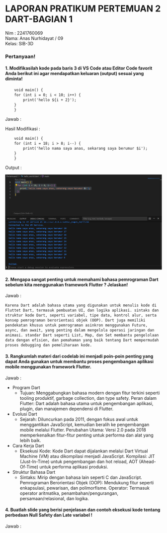 # LAPORAN PRATIKUM PERTEMUAN 2 DART-BAGIAN 1
Nim : 2241760069  
Nama: Anas Nurhidayat  / 09  
Kelas: SIB-3D 


### Pertanyaan!   

#### 1. Modifikasilah kode pada baris 3 di VS Code atau Editor Code favorit Anda berikut ini agar mendapatkan keluaran (output) sesuai yang diminta!

        void main() {
        for (int i = 0; i < 10; i++) {
            print('hello ${i + 2}');
        }
        }
Jawab : 

Hasil Modifikasi :   

        void main() {
        for (int i = 18; i > 8; i--) {
            print('hello nama saya anas, sekarang saya berumur $i');
        }
        }

Output :     

 <img  src = "soal1.png">
   

#### 2. Mengapa sangat penting untuk memahami bahasa pemrograman Dart sebelum kita menggunakan framework Flutter ? Jelaskan!     
Jawab :   

    Karena Dart adalah bahasa utama yang digunakan untuk menulis kode di Fluttet Dart, termasuk pembuatan UI, dan logika aplikasi. sintaks dan struktur kode Dart, seperti variabel, tipe data, kontrol alur, serta konsep pemrograman berorientasi objek (OOP). Dart juga memiliki pendekatan khusus untuk pemrograman asinkron menggunakan Future, async, dan await, yang penting dalam mengelola operasi jaringan dan animasi. standar Dart seperti List, Map, dan Set membantu pengelolaan data dengan efisien, dan pemahaman yang baik tentang Dart mempermudah proses debugging dan pemeliharaan kode.  
 

#### 3. Rangkumlah materi dari codelab ini menjadi poin-poin penting yang dapat Anda gunakan untuk membantu proses pengembangan aplikasi mobile menggunakan framework Flutter.  
Jawab :  
- Program Dart
    - Tujuan: Menggabungkan  bahasa modern dengan fitur terkini seperti tooling produktif, garbage collection, dan type safety.
    Peran dalam Flutter: Dart adalah bahasa utama untuk pengembangan aplikasi, plugin, dan manajemen dependensi di Flutter.
- Evolusi Dart
    - Sejarah: Diluncurkan pada 2011, dengan fokus awal untuk menggantikan JavaScript, kemudian beralih ke pengembangan mobile melalui Flutter.
    Perubahan Utama: Versi 2.0 pada 2018 memperkenalkan fitur-fitur penting untuk performa dan alat yang lebih baik.
- Cara Kerja Dart
    - Eksekusi Kode: Kode Dart dapat dijalankan melalui Dart Virtual Machine (VM) atau dikompilasi menjadi JavaScript.
    Kompilasi: JIT (Just-In-Time) untuk pengembangan dan hot reload, AOT (Ahead-Of-Time) untuk performa aplikasi produksi.
- Struktur Bahasa Dart
    - Sintaks: Mirip dengan bahasa lain seperti C dan JavaScript.
    Pemrograman Berorientasi Objek (OOP): Mendukung fitur seperti enkapsulasi, pewarisan, dan polimorfisme.
    Operator: Termasuk operator aritmatika, penambahan/pengurangan, persamaan/relasional, dan logika.   

 #### 4. Buatlah slide yang berisi penjelasan dan contoh eksekusi kode tentang perbedaan Null Safety dan Late variabel !   
 Jawab :  

